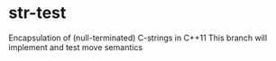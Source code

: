 # str-test
Encapsulation of (null-terminated) C-strings in C++11
This branch will implement and test move semantics

